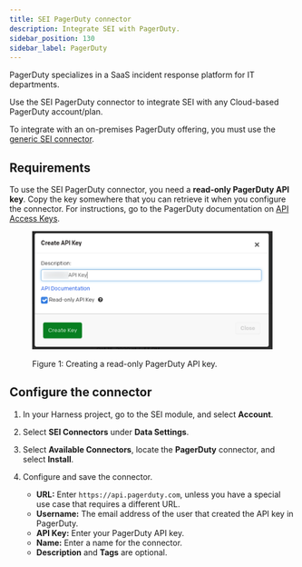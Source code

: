 ```yaml
---
title: SEI PagerDuty connector
description: Integrate SEI with PagerDuty.
sidebar_position: 130
sidebar_label: PagerDuty
---
```


PagerDuty specializes in a SaaS incident response platform for IT departments.

Use the SEI PagerDuty connector to integrate SEI with any Cloud-based PagerDuty account/plan.

To integrate with an on-premises PagerDuty offering, you must use the [generic SEI connector](./sei-connector-generic.md).

## Requirements

To use the SEI PagerDuty connector, you need a **read-only PagerDuty API key**. Copy the key somewhere that you can retrieve it when you configure the connector. For instructions, go to the PagerDuty documentation on [API Access Keys](https://support.pagerduty.com/docs/api-access-keys).

<figure>

![](./static/pagerduty-api-key.png)

<figcaption>Figure 1: Creating a read-only PagerDuty API key.</figcaption>
</figure>

## Configure the connector

1. In your Harness project, go to the SEI module, and select **Account**.
2. Select **SEI Connectors** under **Data Settings**.
3. Select **Available Connectors**, locate the **PagerDuty** connector, and select **Install**.
4. Configure and save the connector.

   * **URL:** Enter `https://api.pagerduty.com`, unless you have a special use case that requires a different URL.
   * **Username:** The email address of the user that created the API key in PagerDuty.
   * **API Key:** Enter your PagerDuty API key.
   * **Name:** Enter a name for the connector.
   * **Description** and **Tags** are optional.
